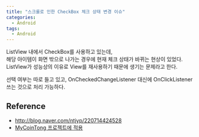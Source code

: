 ```yaml
---
title: "스크롤로 인한 CheckBox 체크 상태 변경 이슈"
categories:
  - Android
tags:
  - Android
---
```


ListView 내에서 CheckBox를 사용하고 있는데,  
해당 아이템이 화면 밖으로 나가는 경우에 현재 체크 상태가 바뀌는 현상이 있었다.  
ListView가 성능상의 이유로 View를 재사용하기 때문에 생기는 문제라고 한다.

선택 여부는 따로 들고 있고,
OnCheckedChangeListener 대신에 OnClickListener 쓰는 것으로 처리 가능하다.

## Reference
- <http://blog.naver.com/ntjyp/220714424528>
- [MyCoinTong 프로젝트에 적용](https://github.com/mechurak/MyCoinTong/commit/bbf67e383d3e9457abe50ae6f0af89da1f668e73)